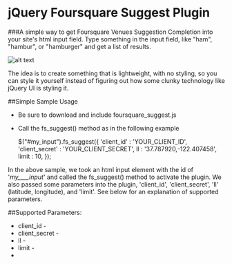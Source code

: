 # jQuery Foursquare Suggest Plugin

###A simple way to get Foursquare Venues Suggestion Completion into your site's html input field. Type something in the input field, like "ham", "hambur", or "hamburger" and get a list of results.

![alt text](http://www.flickr.com/photos/kurtyboy/7225529098/ "Hamburger Search")


The idea is to create something that is lightweight, with no styling, so you can style it yourself instead of figuring out how some clunky technology like jQuery UI is styling it.


##Simple Sample Usage

* Be sure to download and include foursquare_suggest.js

* Call the fs_suggest() method as in the following example

	$("#my_input").fs_suggest({
		'client_id'		: 'YOUR_CLIENT_ID',
		'client_secret'	: 'YOUR_CLIENT_SECRET',
		ll : '37.787920,-122.407458', 
		limit : 10, 
	});

In the above sample, we took an html input element with the id of '_my____input_' and called the fs_suggest() method to activate the plugin. We also passed some parameters into the plugin, 'client_id', 'client_secret', 'll' (latitude, longitude), and 'limit'. See below for an explanation of supported parameters.

##Supported Parameters:

* client_id -
* client_secret -
* ll - 
* limit -
*